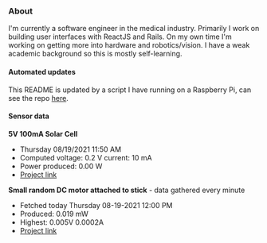 ### About
I'm currently a software engineer in the medical industry. Primarily I work on building user interfaces with ReactJS and Rails. On my own time I'm working on getting more into hardware and robotics/vision. I have a weak academic background so this is mostly self-learning.

#### Automated updates
This README is updated by a script I have running on a Raspberry Pi, can see the repo [here](https://github.com/jdc-cunningham/raspi-git-repo-updater).

#### Sensor data
**5V 100mA Solar Cell**
- Thursday 08/19/2021 11:50 AM
- Computed voltage: 0.2 V current: 10 mA
- Power produced: 0.00 W
- [Project link](https://github.com/jdc-cunningham/raspisolarplotter)

**Small random DC motor attached to stick** - data gathered every minute
- Fetched today Thursday 08-19-2021 12:00 PM
- Produced: 0.019 mW
- Highest: 0.005V 0.0002A
- [Project link](https://github.com/jdc-cunningham/turbine-raspi)